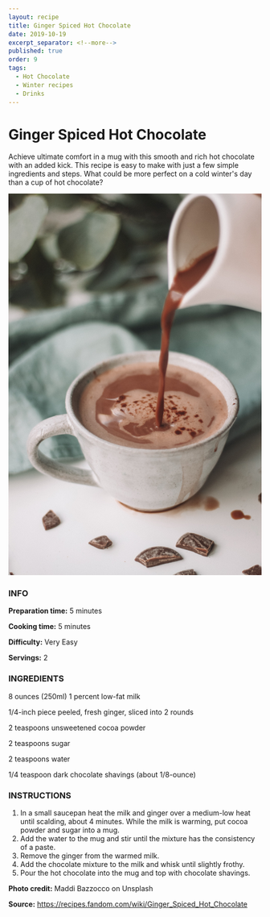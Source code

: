 ```yaml
---
layout: recipe
title: Ginger Spiced Hot Chocolate
date: 2019-10-19
excerpt_separator: <!--more-->
published: true
order: 9
tags:
  - Hot Chocolate
  - Winter recipes
  - Drinks
---
```


# Ginger Spiced Hot Chocolate

Achieve ultimate comfort in a mug with this smooth and rich hot chocolate with an added kick. This recipe is easy to make with just a few simple ingredients and steps. What could be more perfect on a cold winter's day than a cup of hot chocolate?

<!--more-->

[![Hot chocolate](/_uploads/hotchocolate.jpg)](/_uploads/hotchocolate.jpg)


### INFO

**Preparation time:** 5 minutes

**Cooking time:** 5 minutes

**Difficulty:** Very Easy

**Servings:** 2


### INGREDIENTS

8 ounces (250ml) 1 percent low-fat milk

1/4-inch piece peeled, fresh ginger, sliced into 2 rounds

2 teaspoons unsweetened cocoa powder

2 teaspoons sugar

2 teaspoons water

1/4 teaspoon dark chocolate shavings (about 1/8-ounce)


### INSTRUCTIONS

1. In a small saucepan heat the milk and ginger over a medium-low heat until scalding, about 4 minutes. While the milk is warming, put cocoa powder and sugar into a mug.
2. Add the water to the mug and stir until the mixture has the consistency of a paste.
3. Remove the ginger from the warmed milk.
4. Add the chocolate mixture to the milk and whisk until slightly frothy.
5. Pour the hot chocolate into the mug and top with chocolate shavings.



**Photo credit:** Maddi Bazzocco on Unsplash

**Source:** https://recipes.fandom.com/wiki/Ginger_Spiced_Hot_Chocolate
